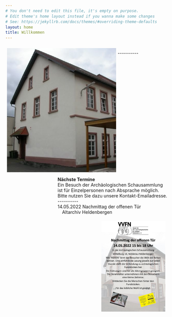 ```yaml
---
# You don't need to edit this file, it's empty on purpose.
# Edit theme's home layout instead if you wanna make some changes
# See: https://jekyllrb.com/docs/themes/#overriding-theme-defaults
layout: home
title: Willkommen
---
```


<p><img src="images/Archivgebaeude.jpg" border="0" width="340" style="margin-top: 10px; margin-left: 5px; margin-right: 5px; float: left;" />
<p style="float:right"><strong>Nächste Termine</strong><br/>
  Ein Besuch der Archäologischen Schausammlung <br />
  ist für Einzelpersonen nach Absprache möglich.<br />
Bitte nutzen Sie dazu unsere Kontakt-Emailadresse.<br />
  ---------- <br/>
14.05.2022 Nachmittag der offenen Tür<br />
  &emsp;Altarchiv Heldenbergen<br />
  <p><img src="images/Plakat Nachmittag der offenen Tuer 140522-1_kl.jpg" border="0" width="200" style="margin-top: 5px; margin-left: 5px; margin-right: 5px; float: right;" /></p><br/>
  ---------- <br/>

<br/>
                   </p></p>

<!--Vom Nidderauer Rathaus aus fahren Sie Richtung Friedberg immer geradeaus, im Stadtteil Heldenbergen nach dem Wolle-Laden rechts in die Mittelstraße, nach etwa 100 Metern biegen Sie links in die Hofeinfahrt auf das Gelände „Mittelburg“. Vor dem Archivgebäude stehen drei Parkplätze zur Verfügung. Weitere Parkplätze befinden sich am „Hessischen Hof“, von dort führt eine Treppe hinunter auf das Mittelburg-Gelände.
Zu Fuß gehen Sie an der Nidder entlang nach Heldenbergen, durch die Mühlstraße, unterhalb des Schlosses der Familie Leonhardi vorbei und immer geradeaus über die Bahnhofstraße in die Untergasse. Von dort führt ein Fußweg hinter einem Friseurgeschäft links auf das Mittelburggelände. 
**Mittelburggelände unterhalb „Hessischer Hof“**  
![Archivgebaeude](/images/Archivgebaeude.jpg)


-->
